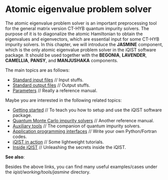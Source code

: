 # Atomic eigenvalue problem solver

The atomic eigenvalue problem solver is an important preprocessing tool for the general matrix version CT-HYB quantum impurity solvers. The purpose of it is to diagonalize the atomic Hamiltonian to obtain the eigenvalues and eigenvectors, which are essential input for some CT-HYB impurity solvers. In this chapter, we will introduce the **JASMINE** component, which is the only atomic eigenvalue problem solver in the iQIST software package. It should be used together with the **BEGONIA**, **LAVENDER**, **CAMELLIA**, **PANSY**, and **MANJUSHAKA** components.

The main topics are as follows:

* [Standard input files](input.md) // Input stuffs.
* [Standard output files](output.md) // Output stuffs.
* [Parameters](parameters.md) // Really a reference manual.

Maybe you are interested in the following related topics:

* [Getting started](../ch03/README.md) // To teach you how to setup and use the iQIST software package.
* [Quantum Monte Carlo impurity solvers](../ch04/README.md) // Another reference manual.
* [Auxiliary tools](../ch07/README.md) // The companion of quantum impurity solvers.
* [Application programming interfaces](../ch08/README.md) // Write your own Python/Fortran codes.
* [iQIST in action](../ch09/README.md) // Some lightweight tutorials.
* [Inside iQIST](../ch10/README.md) // Unleashing the secrets inside the iQIST.

**See also**:

Besides the above links, you can find many useful examples/cases under the *iqist/working/tools/jasmine* directory.
